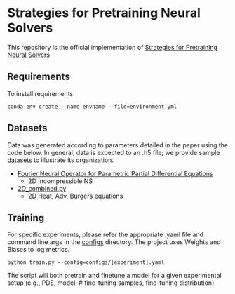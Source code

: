 # Strategies for Pretraining Neural Solvers

This repository is the official implementation of [Strategies for Pretraining Neural Solvers](https://arxiv.org/abs/2406.08473)

## Requirements

To install requirements:

```setup
conda env create --name envname --file=environment.yml
```

## Datasets
Data was generated according to parameters detailed in the paper using the code below. In general, data is expected to an .h5 file; we provide sample [datasets](data_gen/data/) to illustrate its organization.

- [Fourier Neural Operator for Parametric Partial Differential Equations](https://github.com/khassibi/fourier-neural-operator)
    - 2D Incompressible NS
- [2D_combined.py](data_gen/2D_combined.py)
    - 2D Heat, Adv, Burgers equations

## Training
For specific experiments, please refer the appropriate .yaml file and command line args in the [configs](configs) directory. The project uses Weights and Biases to log metrics.

```
python train.py --config=configs/[experiment].yaml
```
The script will both pretrain and finetune a model for a given experimental setup (e.g., PDE, model, # fine-tuning samples, fine-tuning distribution).
